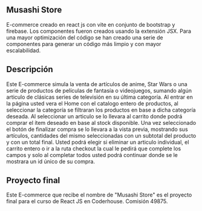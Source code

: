 ## Musashi Store

E-commerce creado en react js con vite en conjunto de bootstrap y firebase.
Los componentes fueron creados usando la extensión JSX.
Para una mayor optimización del código se han creado una serie de componentes para generar un código más limpio y con mayor escalabilidad.

## Descripción

Este E-commerce simula la venta de artículos de anime, Star Wars o una serie de productos de películas de fantasía o videojuegos, sumando algún articulo de clásicas series de televisión en su última categoría.
Al entrar en la página usted vera el Home con el catalogo entero de productos, al seleccionar la categoría se filtraran los productos en base a dicha categoría deseada. Al seleccionar un articulo se lo llevara al carrito donde podrá comprar el ítem deseado en base al stock disponible. Una vez seleccionado el botón de finalizar compra se lo llevara a la vista previa, mostrando sus artículos, cantidades del mismo seleccionadas con un subtotal del producto y con un total final. Usted podrá elegir si eliminar un articulo individual, el carrito entero o ir a la ruta checkout la cual le pedirá que complete los campos y solo al completar todos usted podrá continuar donde se le mostrara un id único de su compra.

## Proyecto final

Este E-commerce que recibe el nombre de "Musashi Store" es el proyecto final para el curso de React JS en Coderhouse.
Comisión 49875.
